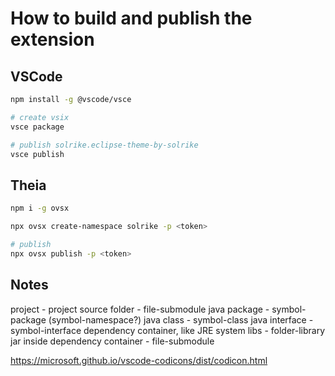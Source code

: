 # How to build and publish the extension


## VSCode
```bash
npm install -g @vscode/vsce

# create vsix
vsce package

# publish solrike.eclipse-theme-by-solrike
vsce publish
```

## Theia

```bash
npm i -g ovsx

npx ovsx create-namespace solrike -p <token>

# publish
npx ovsx publish -p <token>

 ```



## Notes

project - project
source folder - file-submodule
java package - symbol-package (symbol-namespace?)
java class - symbol-class
java interface - symbol-interface
dependency container, like JRE system libs - folder-library
  jar inside dependency container - file-submodule


https://microsoft.github.io/vscode-codicons/dist/codicon.html
